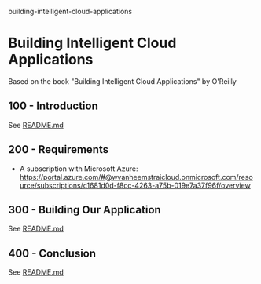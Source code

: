 building-intelligent-cloud-applications
# Building Intelligent Cloud Applications

Based on the book "Building Intelligent Cloud Applications" by O'Reilly

## 100 - Introduction

See [README.md](./100/README.md)

## 200 - Requirements

- A subscription with Microsoft Azure: https://portal.azure.com/#@wvanheemstraicloud.onmicrosoft.com/resource/subscriptions/c1681d0d-f8cc-4263-a75b-019e7a37f96f/overview

## 300 - Building Our Application

See [README.md](./300/README.md)

## 400  - Conclusion

See [README.md](./400/README.md)
